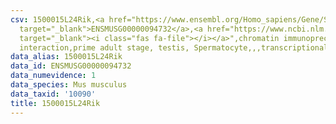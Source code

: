 ```yaml
---
csv: 1500015L24Rik,<a href="https://www.ensembl.org/Homo_sapiens/Gene/Summary?db=core;g=ENSMUSG00000094732"
  target="_blank">ENSMUSG00000094732</a>,<a href="https://www.ncbi.nlm.nih.gov/pubmed/25450459"
  target="_blank"><i class="fas fa-file"></i></a>",chromatin immunoprecipitation assay,direct
  interaction,prime adult stage, testis, Spermatocyte,,,transcriptional regulation,
data_alias: 1500015L24Rik
data_id: ENSMUSG00000094732
data_numevidence: 1
data_species: Mus musculus
data_taxid: '10090'
title: 1500015L24Rik
---
```

